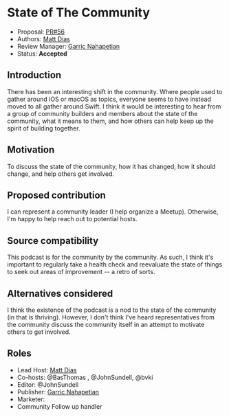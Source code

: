 # State of The Community

* Proposal: [PR#56](https://github.com/SwiftCommunityPodcast/podcast/pull/56)
* Authors: [Matt Dias](https://twitter.com/mdiasdev)
* Review Manager: [Garric Nahapetian](https://github.com/garricn)
* Status: **Accepted**

## Introduction

There has been an interesting shift in the community. Where people used to gather around iOS or macOS as topics, everyone seems to have instead moved to all gather around Swift. I think it would be interesting to hear from a group of community builders and members about the state of the community, what it means to them, and how others can help keep up the spirit of building together.

## Motivation

To discuss the state of the community, how it has changed, how it should change, and help others get involved.

## Proposed contribution

I can represent a community leader (I help organize a Meetup). Otherwise, I'm happy to help reach out to potential hosts.

## Source compatibility

This podcast is for the community by the community. As such, I think it's important to regularly take a health check and reevaluate the state of things to seek out areas of improvement -- a retro of sorts.

## Alternatives considered

I think the existence of the podcast is a nod to the state of the community (in that is thriving). However, I don't think I've heard representatives from the community discuss the community itself in an attempt to motivate others to get involved.

## Roles
- Lead Host: [Matt Dias](https://twitter.com/mdiasdev)
- Co-hosts: @BasThomas , @JohnSundell, @bvki
- Editor: @JohnSundell
- Publisher: [Garric Nahapetian](https://github.com/garricn)
- Marketer:
- Community Follow up handler
